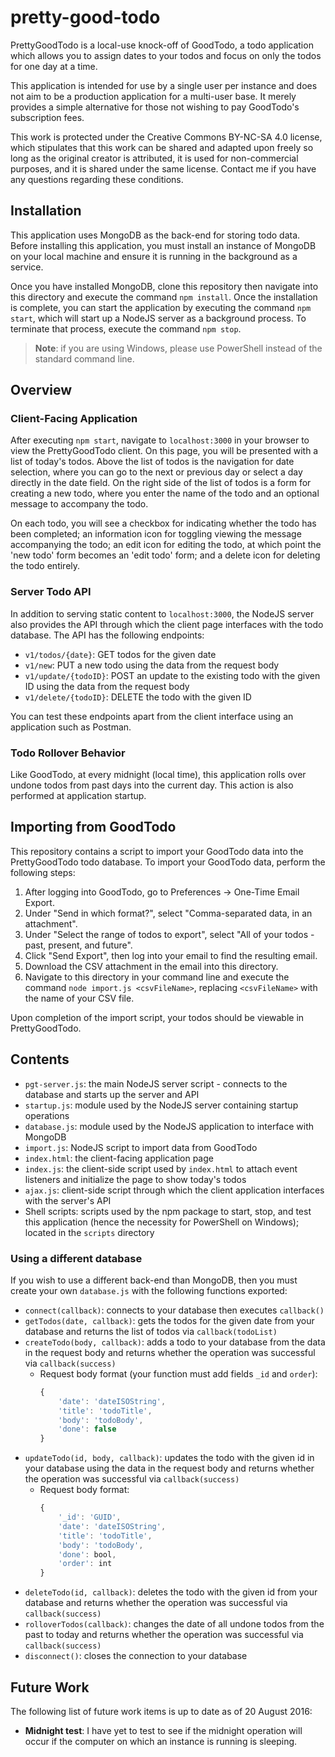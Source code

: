 # pretty-good-todo

PrettyGoodTodo is a local-use knock-off of GoodTodo, a todo application which allows you to assign dates to your todos and focus on only the todos for one day at a time.

This application is intended for use by a single user per instance and does not aim to be a production application for a multi-user base. It merely provides a simple alternative for those not wishing to pay GoodTodo's subscription fees.

This work is protected under the Creative Commons BY-NC-SA 4.0 license, which stipulates that this work can be shared and adapted upon freely so long as the original creator is attributed, it is used for non-commercial purposes, and it is shared under the same license. Contact me if you have any questions regarding these conditions.

## Installation

This application uses MongoDB as the back-end for storing todo data. Before installing this application, you must install an instance of MongoDB on your local machine and ensure it is running in the background as a service.

Once you have installed MongoDB, clone this repository then navigate into this directory and execute the command `npm install`. Once the installation is complete, you can start the application by executing the command `npm start`, which will start up a NodeJS server as a background process. To terminate that process, execute the command `npm stop`.

> **Note**: if you are using Windows, please use PowerShell instead of the standard command line.

## Overview

### Client-Facing Application

After executing `npm start`, navigate to `localhost:3000` in your browser to view the PrettyGoodTodo client. On this page, you will be presented with a list of today's todos. Above the list of todos is the navigation for date selection, where you can go to the next or previous day or select a day directly in the date field. On the right side of the list of todos is a form for creating a new todo, where you enter the name of the todo and an optional message to accompany the todo.

On each todo, you will see a checkbox for indicating whether the todo has been completed; an information icon for toggling viewing the message accompanying the todo; an edit icon for editing the todo, at which point the 'new todo' form becomes an 'edit todo' form; and a delete icon for deleting the todo entirely.

### Server Todo API

In addition to serving static content to `localhost:3000`, the NodeJS server also provides the API through which the client page interfaces with the todo database. The API has the following endpoints:

- `v1/todos/{date}`: GET todos for the given date
- `v1/new`: PUT a new todo using the data from the request body
- `v1/update/{todoID}`: POST an update to the existing todo with the given ID using the data from the request body
- `v1/delete/{todoID}`: DELETE the todo with the given ID

You can test these endpoints apart from the client interface using an application such as Postman.

### Todo Rollover Behavior

Like GoodTodo, at every midnight (local time), this application rolls over undone todos from past days into the current day. This action is also performed at application startup.

## Importing from GoodTodo

This repository contains a script to import your GoodTodo data into the PrettyGoodTodo todo database. To import your GoodTodo data, perform the following steps:

1. After logging into GoodTodo, go to Preferences -> One-Time Email Export.
2. Under "Send in which format?", select "Comma-separated data, in an attachment".
3. Under "Select the range of todos to export", select "All of your todos - past, present, and future".
4. Click "Send Export", then log into your email to find the resulting email.
5. Download the CSV attachment in the email into this directory.
6. Navigate to this directory in your command line and execute the command `node import.js <csvFileName>`, replacing `<csvFileName>` with the name of your CSV file.

Upon completion of the import script, your todos should be viewable in PrettyGoodTodo.

## Contents

- `pgt-server.js`: the main NodeJS server script - connects to the database and starts up the server and API
- `startup.js`: module used by the NodeJS server containing startup operations
- `database.js`: module used by the NodeJS application to interface with MongoDB
- `import.js`: NodeJS script to import data from GoodTodo
- `index.html`: the client-facing application page
- `index.js`: the client-side script used by `index.html` to attach event listeners and initialize the page to show today's todos
- `ajax.js`: client-side script through which the client application interfaces with the server's API
- Shell scripts: scripts used by the npm package to start, stop, and test this application (hence the necessity for PowerShell on Windows); located in the `scripts` directory

### Using a different database

If you wish to use a different back-end than MongoDB, then you must create your own `database.js` with the following functions exported:

- `connect(callback)`: connects to your database then executes `callback()`
- `getTodos(date, callback)`: gets the todos for the given date from your database and returns the list of todos via `callback(todoList)`
- `createTodo(body, callback)`: adds a todo to your database from the data in the request body and returns whether the operation was successful via `callback(success)`
	- Request body format (your function must add fields `_id` and `order`):
		```javascript
		{
			'date': 'dateISOString',
			'title': 'todoTitle',
			'body': 'todoBody',
			'done': false
		}
		```
- `updateTodo(id, body, callback)`: updates the todo with the given id in your database using the data in the request body and returns whether the operation was successful via `callback(success)`
	- Request body format:
		```javascript
		{
			'_id': 'GUID',
			'date': 'dateISOString',
			'title': 'todoTitle',
			'body': 'todoBody',
			'done': bool,
			'order': int
		}
		```
- `deleteTodo(id, callback)`: deletes the todo with the given id from your database and returns whether the operation was successful via `callback(success)`
- `rolloverTodos(callback)`: changes the date of all undone todos from the past to today and returns whether the operation was successful via `callback(success)`
- `disconnect()`: closes the connection to your database

## Future Work

The following list of future work items is up to date as of 20 August 2016:

- **Midnight test**: I have yet to test to see if the midnight operation will occur if the computer on which an instance is running is sleeping.
